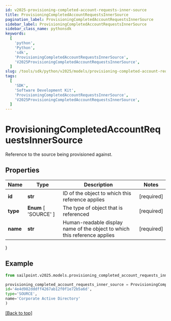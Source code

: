 ```yaml
---
id: v2025-provisioning-completed-account-requests-inner-source
title: ProvisioningCompletedAccountRequestsInnerSource
pagination_label: ProvisioningCompletedAccountRequestsInnerSource
sidebar_label: ProvisioningCompletedAccountRequestsInnerSource
sidebar_class_name: pythonsdk
keywords:
  [
    'python',
    'Python',
    'sdk',
    'ProvisioningCompletedAccountRequestsInnerSource',
    'V2025ProvisioningCompletedAccountRequestsInnerSource',
  ]
slug: /tools/sdk/python/v2025/models/provisioning-completed-account-requests-inner-source
tags:
  [
    'SDK',
    'Software Development Kit',
    'ProvisioningCompletedAccountRequestsInnerSource',
    'V2025ProvisioningCompletedAccountRequestsInnerSource',
  ]
---
```


# ProvisioningCompletedAccountRequestsInnerSource

Reference to the source being provisioned against.

## Properties

| Name | Type | Description | Notes |
| --- | --- | --- | --- |
| **id** | **str** | ID of the object to which this reference applies | [required] |
| **type** | **Enum** [ 'SOURCE' ] | The type of object that is referenced | [required] |
| **name** | **str** | Human-readable display name of the object to which this reference applies | [required] |

}

## Example

```python
from sailpoint.v2025.models.provisioning_completed_account_requests_inner_source import ProvisioningCompletedAccountRequestsInnerSource

provisioning_completed_account_requests_inner_source = ProvisioningCompletedAccountRequestsInnerSource(
id='4e4d982dddff4267ab12f0f1e72b5a6d',
type='SOURCE',
name='Corporate Active Directory'
)

```

[[Back to top]](#)
